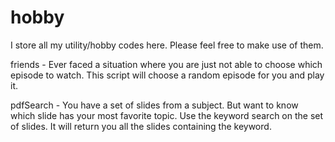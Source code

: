 hobby
=====

I store all my utility/hobby codes here. Please feel free to make use of them. 

friends - Ever faced a situation where you are just not able to choose which episode to watch. This script will choose a random episode for you and play it. 

pdfSearch - You have a set of slides from a subject. But want to know which slide has your most favorite topic. Use the keyword search on the set of slides. It will return you all the slides containing the keyword.
